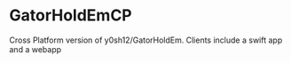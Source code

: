 # GatorHoldEmCP
Cross Platform version of y0sh12/GatorHoldEm. Clients include a swift app and a webapp
